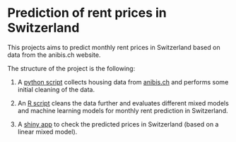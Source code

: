 # Prediction of rent prices in Switzerland

This projects aims to predict monthly rent prices in Switzerland based on data from the anibis.ch website.

The structure of the project is the following:

1) A [python script](https://github.com/jbryois/SwitzerlandHousing/blob/master/Code/ParseAnibis.py) collects housing data from [anibis.ch](https://www.anibis.ch/fr/immobilier-immobilier-locations--410/advertlist.aspx) and performs some initial cleaning of the data.

2) An [R script](https://github.com/jbryois/SwitzerlandHousing/blob/master/Code/Anibis_immo_analysis.md) cleans the data further and evaluates different mixed models and machine learning models for monthly rent prediction in Switzerland.

3) A [shiny app](https://jbryois.shinyapps.io/SwitzerlandHousingPred/) to check the predicted prices in Switzerland (based on a linear mixed model).

